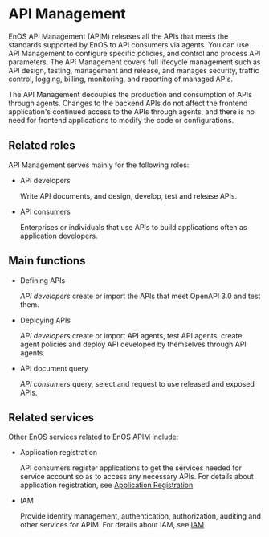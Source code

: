 # API Management
EnOS API Management (APIM) releases all the APIs that meets the standards supported by EnOS to API consumers via agents. You can use API Management to configure specific policies, and control and process API parameters. The API Management covers full lifecycle management such as API design, testing, management and release, and manages security, traffic control, logging, billing, monitoring, and reporting of managed APIs.

The API Management decouples the production and consumption of APIs through agents. Changes to the backend APIs do not affect the frontend application's continued access to the APIs through agents, and there is no need for frontend applications to modify the code or configurations.



## Related roles
API Management serves mainly for the following roles:

- API developers

  Write API documents, and design, develop, test and release APIs. 

- API consumers

  Enterprises or individuals that use APIs to build applications often as application developers.


## Main functions
- Defining APIs

  _API developers_ create or import the APIs that meet OpenAPI 3.0 and test them.

- Deploying APIs

  _API developers_ create or import API agents, test API agents, create agent policies and deploy API developed by themselves through API agents.

- API document query

  _API consumers_ query, select and request to use released and exposed APIs.

## Related services

Other EnOS services related to EnOS APIM include:

- Application registration

  API consumers register applications to get the services needed for service account so as to access any necessary APIs. For details about application registration, see [Application Registration](/docs/app-development/en/latest/app_dev_overview)

- IAM

  Provide identity management, authentication, authorization, auditing and other services for APIM. For details about IAM, see [IAM](/docs/iam/en/latest/iam_overview)



